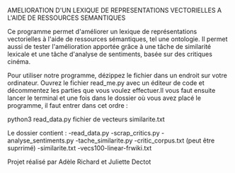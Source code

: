 ﻿AMELIORATION D'UN LEXIQUE DE REPRESENTATIONS VECTORIELLES A L'AIDE DE RESSOURCES SEMANTIQUES

Ce programme permet d'améliorer un lexique de représentations vectorielles à l'aide de ressources sémantiques, tel une ontologie. Il permet aussi de tester l'amélioration apportée grâce à une tâche de similarité lexicale et une tâche d'analyse de sentiments, basée sur des critiques cinéma.



Pour utiliser notre programme, dézippez le fichier dans un endroit sur votre ordinateur. 
Ouvrez le fichier read_me.py avec un éditeur de code et décommentez les parties que vous voulez effectuer.Il vous faut ensuite lancer le terminal et une fois dans le dossier où vous avez placé le programme, il faut entrer dans cet ordre :
        
python3 read_data.py   fichier de vecteurs   similarite.txt  

Le dossier contient :
-read_data.py
-scrap_critics.py
-analyse_sentiments.py
-tache_similarite.py
-critic_corpus.txt (peut être suprrimé)
-similarite.txt
-vecs100-linear-frwiki.txt

Projet réalisé par Adèle Richard et Juliette Dectot